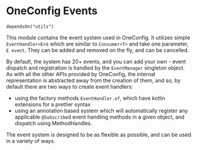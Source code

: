 # OneConfig Events
`dependsOn("utils")`

This module contains the event system used in OneConfig. 
It utilizes simple `EventHandler<E>`s which are similar to `Consumer<T>` and take one parameter, `E event`. They can be added and removed on the fly, and can be cancelled.

By default, the system has 20+ events, and you can add your own - event dispatch and registration is handled
by the `EventManager` singleton object. As with all the other APIs provided by OneConfig, the internal representation 
is abstracted away from the creation of them, and so, by default there are two ways to create event handlers:
- using the factory methods `EventHandler.of`, which have kotlin extensions for a prettier syntax
- using an annotation based system which will automatically register any applicable `@Subscribe`d event handling methods in a given object, and dispatch using MethodHandles.

The event system is designed to be as flexible as possible, and can be used in a variety of ways.